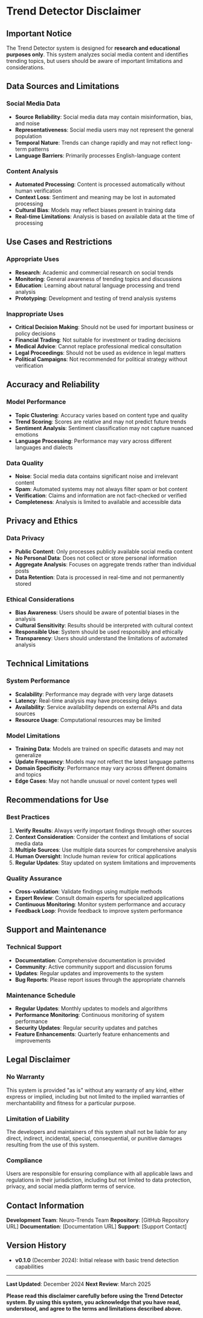 # Trend Detector Disclaimer

## Important Notice

The Trend Detector system is designed for **research and educational purposes only**. This system analyzes social media content and identifies trending topics, but users should be aware of important limitations and considerations.

## Data Sources and Limitations

### Social Media Data
- **Source Reliability**: Social media data may contain misinformation, bias, and noise
- **Representativeness**: Social media users may not represent the general population
- **Temporal Nature**: Trends can change rapidly and may not reflect long-term patterns
- **Language Barriers**: Primarily processes English-language content

### Content Analysis
- **Automated Processing**: Content is processed automatically without human verification
- **Context Loss**: Sentiment and meaning may be lost in automated processing
- **Cultural Bias**: Models may reflect biases present in training data
- **Real-time Limitations**: Analysis is based on available data at the time of processing

## Use Cases and Restrictions

### Appropriate Uses
- **Research**: Academic and commercial research on social trends
- **Monitoring**: General awareness of trending topics and discussions
- **Education**: Learning about natural language processing and trend analysis
- **Prototyping**: Development and testing of trend analysis systems

### Inappropriate Uses
- **Critical Decision Making**: Should not be used for important business or policy decisions
- **Financial Trading**: Not suitable for investment or trading decisions
- **Medical Advice**: Cannot replace professional medical consultation
- **Legal Proceedings**: Should not be used as evidence in legal matters
- **Political Campaigns**: Not recommended for political strategy without verification

## Accuracy and Reliability

### Model Performance
- **Topic Clustering**: Accuracy varies based on content type and quality
- **Trend Scoring**: Scores are relative and may not predict future trends
- **Sentiment Analysis**: Sentiment classification may not capture nuanced emotions
- **Language Processing**: Performance may vary across different languages and dialects

### Data Quality
- **Noise**: Social media data contains significant noise and irrelevant content
- **Spam**: Automated systems may not always filter spam or bot content
- **Verification**: Claims and information are not fact-checked or verified
- **Completeness**: Analysis is limited to available and accessible data

## Privacy and Ethics

### Data Privacy
- **Public Content**: Only processes publicly available social media content
- **No Personal Data**: Does not collect or store personal information
- **Aggregate Analysis**: Focuses on aggregate trends rather than individual posts
- **Data Retention**: Data is processed in real-time and not permanently stored

### Ethical Considerations
- **Bias Awareness**: Users should be aware of potential biases in the analysis
- **Cultural Sensitivity**: Results should be interpreted with cultural context
- **Responsible Use**: System should be used responsibly and ethically
- **Transparency**: Users should understand the limitations of automated analysis

## Technical Limitations

### System Performance
- **Scalability**: Performance may degrade with very large datasets
- **Latency**: Real-time analysis may have processing delays
- **Availability**: Service availability depends on external APIs and data sources
- **Resource Usage**: Computational resources may be limited

### Model Limitations
- **Training Data**: Models are trained on specific datasets and may not generalize
- **Update Frequency**: Models may not reflect the latest language patterns
- **Domain Specificity**: Performance may vary across different domains and topics
- **Edge Cases**: May not handle unusual or novel content types well

## Recommendations for Use

### Best Practices
1. **Verify Results**: Always verify important findings through other sources
2. **Context Consideration**: Consider the context and limitations of social media data
3. **Multiple Sources**: Use multiple data sources for comprehensive analysis
4. **Human Oversight**: Include human review for critical applications
5. **Regular Updates**: Stay updated on system limitations and improvements

### Quality Assurance
- **Cross-validation**: Validate findings using multiple methods
- **Expert Review**: Consult domain experts for specialized applications
- **Continuous Monitoring**: Monitor system performance and accuracy
- **Feedback Loop**: Provide feedback to improve system performance

## Support and Maintenance

### Technical Support
- **Documentation**: Comprehensive documentation is provided
- **Community**: Active community support and discussion forums
- **Updates**: Regular updates and improvements to the system
- **Bug Reports**: Please report issues through the appropriate channels

### Maintenance Schedule
- **Regular Updates**: Monthly updates to models and algorithms
- **Performance Monitoring**: Continuous monitoring of system performance
- **Security Updates**: Regular security updates and patches
- **Feature Enhancements**: Quarterly feature enhancements and improvements

## Legal Disclaimer

### No Warranty
This system is provided "as is" without any warranty of any kind, either express or implied, including but not limited to the implied warranties of merchantability and fitness for a particular purpose.

### Limitation of Liability
The developers and maintainers of this system shall not be liable for any direct, indirect, incidental, special, consequential, or punitive damages resulting from the use of this system.

### Compliance
Users are responsible for ensuring compliance with all applicable laws and regulations in their jurisdiction, including but not limited to data protection, privacy, and social media platform terms of service.

## Contact Information

**Development Team**: Neuro-Trends Team
**Repository**: [GitHub Repository URL]
**Documentation**: [Documentation URL]
**Support**: [Support Contact]

## Version History

- **v0.1.0** (December 2024): Initial release with basic trend detection capabilities

---

**Last Updated**: December 2024
**Next Review**: March 2025

**Please read this disclaimer carefully before using the Trend Detector system. By using this system, you acknowledge that you have read, understood, and agree to the terms and limitations described above.**
